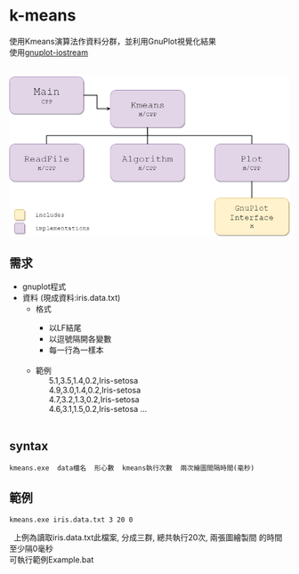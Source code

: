 # k-means

使用Kmeans演算法作資料分群，並利用GnuPlot視覺化結果  
使用[gnuplot-iostream](https://github.com/dstahlke/gnuplot-iostream)
<br><br><br>
<img src="/images/hierarchy.png" width=640px alt="hierarchy"></img>

需求
---
<ul>
  <li>gnuplot程式</li> 
  <li>資料 (現成資料:iris.data.txt) 
  <ul>
    <li>格式</li> 
    <ul>
      <li>以LF結尾</li> 
      <li>以逗號隔開各變數</li> 
      <li>每一行為一樣本</li> 
    </ul>
    <li>範例<br>
        5.1,3.5,1.4,0.2,Iris-setosa<br>
        4.9,3.0,1.4,0.2,Iris-setosa<br>
        4.7,3.2,1.3,0.2,Iris-setosa<br>
        4.6,3.1,1.5,0.2,Iris-setosa ...
        
    </li>
  </ul>
</ul>

syntax
---
    kmeans.exe  data檔名  形心數  kmeans執行次數  兩次繪圖間隔時間(毫秒)

範例
---
    kmeans.exe iris.data.txt 3 20 0
  
上例為讀取iris.data.txt此檔案, 分成三群, 總共執行20次, 兩張圖繪製間	的時間至少隔0毫秒  
可執行範例Example.bat
